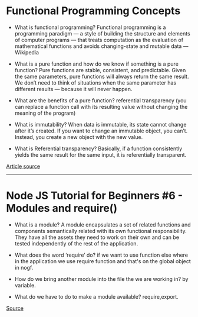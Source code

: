 # Functional Programming Concepts
- What is functional programming?
Functional programming is a programming paradigm — a style of building the structure and elements of computer programs — that treats computation as the evaluation of mathematical functions and avoids changing-state and mutable data — Wikipedia

- What is a pure function and how do we know if something is a pure function?
Pure functions are stable, consistent, and predictable. Given the same parameters, pure functions will always return the same result. We don’t need to think of situations when the same parameter has different results — because it will never happen.


- What are the benefits of a pure function?
referential transparency (you can replace a function call with its resulting value without changing the meaning of the program)


- What is immutability?
When data is immutable, its state cannot change after it’s created. If you want to change an immutable object, you can’t. Instead, you create a new object with the new value.

- What is Referential transparency?
Basically, if a function consistently yields the same result for the same input, it is referentially transparent.

[Article source](https://medium.com/the-renaissance-developer/concepts-of-functional-programming-in-javascript-6bc84220d2aa)
<hr/>

# Node JS Tutorial for Beginners #6 - Modules and require()

- What is a module?
A module encapsulates a set of related functions and components semantically related with its own functional responsibility. They have all the assets they need to work on their own and can be tested independently of the rest of the application.

- What does the word ‘require’ do?
if we want to use function else where in the application we use require function and that's on the global object in nogf.

- How do we bring another module into the file the we are working in?
by variable.

- What do we have to do to make a module available?
require,export.

[Source](https://www.youtube.com/watch?v=xHLd36QoS4k)

